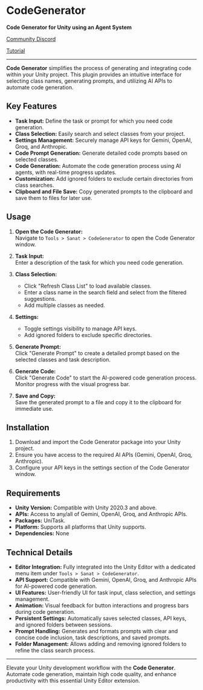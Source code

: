 # CodeGenerator

**Code Generator for Unity using an Agent System**

[Community Discord](https://discord.gg/bWA46Xkv96)

[Tutorial](https://www.youtube.com/watch?v=XRvLZD5PUJk)

---

**Code Generator** simplifies the process of generating and integrating code within your Unity project. This plugin provides an intuitive interface for selecting class names, generating prompts, and utilizing AI APIs to automate code generation.

## Key Features

- **Task Input:** Define the task or prompt for which you need code generation.
- **Class Selection:** Easily search and select classes from your project.
- **Settings Management:** Securely manage API keys for Gemini, OpenAI, Groq, and Anthropic.
- **Code Prompt Generation:** Generate detailed code prompts based on selected classes.
- **Code Generation:** Automate the code generation process using AI agents, with real-time progress updates.
- **Customization:** Add ignored folders to exclude certain directories from class searches.
- **Clipboard and File Save:** Copy generated prompts to the clipboard and save them to files for later use.

## Usage

1. **Open the Code Generator:**  
   Navigate to `Tools > Sanat > CodeGenerator` to open the Code Generator window.

2. **Task Input:**  
   Enter a description of the task for which you need code generation.

3. **Class Selection:**  
   - Click "Refresh Class List" to load available classes.
   - Enter a class name in the search field and select from the filtered suggestions.
   - Add multiple classes as needed.

4. **Settings:**  
   - Toggle settings visibility to manage API keys.
   - Add ignored folders to exclude specific directories.

5. **Generate Prompt:**  
   Click "Generate Prompt" to create a detailed prompt based on the selected classes and task description.

6. **Generate Code:**  
   Click "Generate Code" to start the AI-powered code generation process. Monitor progress with the visual progress bar.

7. **Save and Copy:**  
   Save the generated prompt to a file and copy it to the clipboard for immediate use.

## Installation

1. Download and import the Code Generator package into your Unity project.
2. Ensure you have access to the required AI APIs (Gemini, OpenAI, Groq, Anthropic).
3. Configure your API keys in the settings section of the Code Generator window.

## Requirements

- **Unity Version:** Compatible with Unity 2020.3 and above.
- **APIs:** Access to any/all of Gemini, OpenAI, Groq, and Anthropic APIs.
- **Packages:** UniTask.
- **Platform:** Supports all platforms that Unity supports.
- **Dependencies:** None

## Technical Details

- **Editor Integration:** Fully integrated into the Unity Editor with a dedicated menu item under `Tools > Sanat > CodeGenerator`.
- **API Support:** Compatible with Gemini, OpenAI, Groq, and Anthropic APIs for AI-powered code generation.
- **UI Features:** User-friendly UI for task input, class selection, and settings management.
- **Animation:** Visual feedback for button interactions and progress bars during code generation.
- **Persistent Settings:** Automatically saves selected classes, API keys, and ignored folders between sessions.
- **Prompt Handling:** Generates and formats prompts with clear and concise code inclusion, task descriptions, and saved prompts.
- **Folder Management:** Allows adding and removing ignored folders to refine the class search process.

---

Elevate your Unity development workflow with the **Code Generator**. Automate code generation, maintain high code quality, and enhance productivity with this essential Unity Editor extension.
